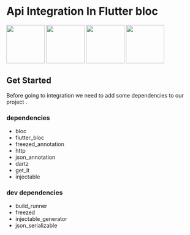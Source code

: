# Api Integration In Flutter bloc

<p float="left">
    <img src="https://ik.imagekit.io/vun0le607a/Github/Flutter_bloc_tutorial_/Api_integration_/Screenshot_20230109-151658_VJOw0o-7j.jpg?ik-sdk-version=javascript-1.4.3&updatedAt=1673257846931" width="100" />
  <img src="https://ik.imagekit.io/vun0le607a/Github/Flutter_bloc_tutorial_/Api_integration_/Screenshot_20230109-151706_eIFc23VgZ.jpg?ik-sdk-version=javascript-1.4.3&updatedAt=1673257846896" width="100" />
  <img src="https://ik.imagekit.io/vun0le607a/Github/Flutter_bloc_tutorial_/Api_integration_/Screenshot_20230109-151710_2TAEdOJ6N.jpg?ik-sdk-version=javascript-1.4.3&updatedAt=1673257846942" width="100" /> 
  <img src="https://ik.imagekit.io/vun0le607a/Github/Flutter_bloc_tutorial_/Api_integration_/Screenshot_20230109-151716_rMYGUbjVdv.jpg?ik-sdk-version=javascript-1.4.3&updatedAt=1673257845013" width="100" />
</p>


## Get Started

Before going to integration we need to add some dependencies to our project .

### dependencies

* bloc
* flutter_bloc
* freezed_annotation
* http
* json_annotation
* dartz
* get_it
* injectable

### dev dependencies

* build_runner
* freezed
* injectable_generator
* json_serializable



